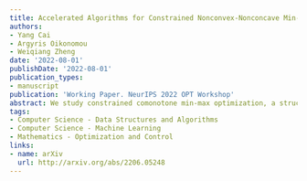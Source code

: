 ```yaml
---
title: Accelerated Algorithms for Constrained Nonconvex-Nonconcave Min-Max Optimization and Comonotone Inclusion
authors:
- Yang Cai
- Argyris Oikonomou
- Weiqiang Zheng
date: '2022-08-01'
publishDate: '2022-08-01'
publication_types:
- manuscript
publication: 'Working Paper. NeurIPS 2022 OPT Workshop'
abstract: We study constrained comonotone min-max optimization, a structured class of nonconvex-nonconcave min-max optimization problems, and their generalization to comonotone inclusion. In our first contribution, we extend the Extra Anchored Gradient (EAG) algorithm, originally proposed by Yoon and Ryu (2021) for unconstrained min-max optimization, to constrained comonotone min-max optimization and comonotone inclusion, achieving an optimal convergence rate of {{< math >}}$ O(\frac{1}{T}) ${{< /math >}} among all first-order methods. Additionally, we prove that the algorithm's iterations converge to a point in the solution set. In our second contribution, we extend the Fast Extra Gradient (FEG) algorithm, as developed by Lee and Kim (2021), to constrained comonotone min-max optimization and comonotone inclusion, achieving the same {{< math >}}$ O(\frac{1}{T}) ${{< /math >}} convergence rate. This rate is applicable to the broadest set of comonotone inclusion problems yet studied in the literature. Our analyses are based on simple potential function arguments, which might be useful for analyzing other accelerated algorithms.
tags:
- Computer Science - Data Structures and Algorithms
- Computer Science - Machine Learning
- Mathematics - Optimization and Control
links:
- name: arXiv
  url: http://arxiv.org/abs/2206.05248
---
```

